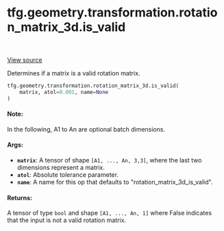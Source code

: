 <div itemscope itemtype="http://developers.google.com/ReferenceObject">
<meta itemprop="name" content="tfg.geometry.transformation.rotation_matrix_3d.is_valid" />
<meta itemprop="path" content="Stable" />
</div>

# tfg.geometry.transformation.rotation_matrix_3d.is_valid

<!-- Insert buttons and diff -->

<table class="tfo-notebook-buttons tfo-api" align="left">
</table>

<a target="_blank" href="https://github.com/tensorflow/graphics/blob/master/tensorflow_graphics/geometry/transformation/rotation_matrix_3d.py">View source</a>



Determines if a matrix is a valid rotation matrix.

```python
tfg.geometry.transformation.rotation_matrix_3d.is_valid(
    matrix, atol=0.001, name=None
)
```



<!-- Placeholder for "Used in" -->


#### Note:

In the following, A1 to An are optional batch dimensions.



#### Args:


* <b>`matrix`</b>: A tensor of shape `[A1, ..., An, 3,3]`, where the last two
  dimensions represent a matrix.
* <b>`atol`</b>: Absolute tolerance parameter.
* <b>`name`</b>: A name for this op that defaults to "rotation_matrix_3d_is_valid".


#### Returns:

A tensor of type `bool` and shape `[A1, ..., An, 1]` where False indicates
that the input is not a valid rotation matrix.
